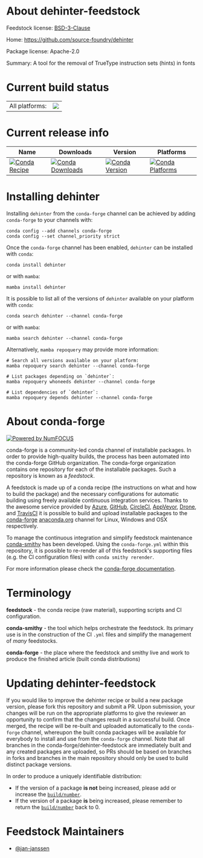 About dehinter-feedstock
========================

Feedstock license: [BSD-3-Clause](https://github.com/conda-forge/dehinter-feedstock/blob/main/LICENSE.txt)

Home: https://github.com/source-foundry/dehinter

Package license: Apache-2.0

Summary: A tool for the removal of TrueType instruction sets (hints) in fonts

Current build status
====================


<table><tr><td>All platforms:</td>
    <td>
      <a href="https://dev.azure.com/conda-forge/feedstock-builds/_build/latest?definitionId=16954&branchName=main">
        <img src="https://dev.azure.com/conda-forge/feedstock-builds/_apis/build/status/dehinter-feedstock?branchName=main">
      </a>
    </td>
  </tr>
</table>

Current release info
====================

| Name | Downloads | Version | Platforms |
| --- | --- | --- | --- |
| [![Conda Recipe](https://img.shields.io/badge/recipe-dehinter-green.svg)](https://anaconda.org/conda-forge/dehinter) | [![Conda Downloads](https://img.shields.io/conda/dn/conda-forge/dehinter.svg)](https://anaconda.org/conda-forge/dehinter) | [![Conda Version](https://img.shields.io/conda/vn/conda-forge/dehinter.svg)](https://anaconda.org/conda-forge/dehinter) | [![Conda Platforms](https://img.shields.io/conda/pn/conda-forge/dehinter.svg)](https://anaconda.org/conda-forge/dehinter) |

Installing dehinter
===================

Installing `dehinter` from the `conda-forge` channel can be achieved by adding `conda-forge` to your channels with:

```
conda config --add channels conda-forge
conda config --set channel_priority strict
```

Once the `conda-forge` channel has been enabled, `dehinter` can be installed with `conda`:

```
conda install dehinter
```

or with `mamba`:

```
mamba install dehinter
```

It is possible to list all of the versions of `dehinter` available on your platform with `conda`:

```
conda search dehinter --channel conda-forge
```

or with `mamba`:

```
mamba search dehinter --channel conda-forge
```

Alternatively, `mamba repoquery` may provide more information:

```
# Search all versions available on your platform:
mamba repoquery search dehinter --channel conda-forge

# List packages depending on `dehinter`:
mamba repoquery whoneeds dehinter --channel conda-forge

# List dependencies of `dehinter`:
mamba repoquery depends dehinter --channel conda-forge
```


About conda-forge
=================

[![Powered by
NumFOCUS](https://img.shields.io/badge/powered%20by-NumFOCUS-orange.svg?style=flat&colorA=E1523D&colorB=007D8A)](https://numfocus.org)

conda-forge is a community-led conda channel of installable packages.
In order to provide high-quality builds, the process has been automated into the
conda-forge GitHub organization. The conda-forge organization contains one repository
for each of the installable packages. Such a repository is known as a *feedstock*.

A feedstock is made up of a conda recipe (the instructions on what and how to build
the package) and the necessary configurations for automatic building using freely
available continuous integration services. Thanks to the awesome service provided by
[Azure](https://azure.microsoft.com/en-us/services/devops/), [GitHub](https://github.com/),
[CircleCI](https://circleci.com/), [AppVeyor](https://www.appveyor.com/),
[Drone](https://cloud.drone.io/welcome), and [TravisCI](https://travis-ci.com/)
it is possible to build and upload installable packages to the
[conda-forge](https://anaconda.org/conda-forge) [anaconda.org](https://anaconda.org/)
channel for Linux, Windows and OSX respectively.

To manage the continuous integration and simplify feedstock maintenance
[conda-smithy](https://github.com/conda-forge/conda-smithy) has been developed.
Using the ``conda-forge.yml`` within this repository, it is possible to re-render all of
this feedstock's supporting files (e.g. the CI configuration files) with ``conda smithy rerender``.

For more information please check the [conda-forge documentation](https://conda-forge.org/docs/).

Terminology
===========

**feedstock** - the conda recipe (raw material), supporting scripts and CI configuration.

**conda-smithy** - the tool which helps orchestrate the feedstock.
                   Its primary use is in the construction of the CI ``.yml`` files
                   and simplify the management of *many* feedstocks.

**conda-forge** - the place where the feedstock and smithy live and work to
                  produce the finished article (built conda distributions)


Updating dehinter-feedstock
===========================

If you would like to improve the dehinter recipe or build a new
package version, please fork this repository and submit a PR. Upon submission,
your changes will be run on the appropriate platforms to give the reviewer an
opportunity to confirm that the changes result in a successful build. Once
merged, the recipe will be re-built and uploaded automatically to the
`conda-forge` channel, whereupon the built conda packages will be available for
everybody to install and use from the `conda-forge` channel.
Note that all branches in the conda-forge/dehinter-feedstock are
immediately built and any created packages are uploaded, so PRs should be based
on branches in forks and branches in the main repository should only be used to
build distinct package versions.

In order to produce a uniquely identifiable distribution:
 * If the version of a package **is not** being increased, please add or increase
   the [``build/number``](https://docs.conda.io/projects/conda-build/en/latest/resources/define-metadata.html#build-number-and-string).
 * If the version of a package **is** being increased, please remember to return
   the [``build/number``](https://docs.conda.io/projects/conda-build/en/latest/resources/define-metadata.html#build-number-and-string)
   back to 0.

Feedstock Maintainers
=====================

* [@jan-janssen](https://github.com/jan-janssen/)

